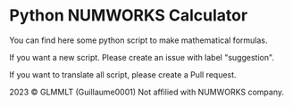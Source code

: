 # Python NUMWORKS Calculator

You can find here some python script to make mathematical formulas.

If you want a new script. Please create an issue with label "suggestion".

If you want to translate all script, please create a Pull request.

2023 &copy; GLMMLT (Guillaume0001)
Not affilied with NUMWORKS company.
